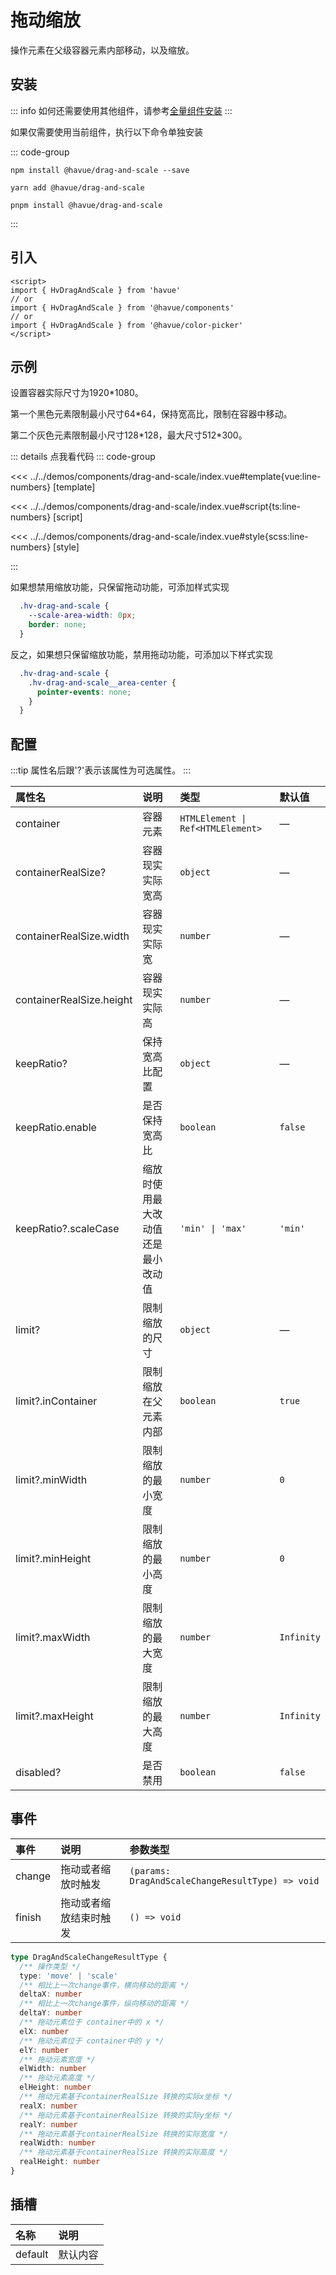# 拖动缩放

操作元素在父级容器元素内部移动，以及缩放。

## 安装

::: info
如何还需要使用其他组件，请参考[全量组件安装](./index.md)
:::

如果仅需要使用当前组件，执行以下命令单独安装

::: code-group

```shell [npm]
npm install @havue/drag-and-scale --save
```

```shell [yarn]
yarn add @havue/drag-and-scale
```

```shell [pnpm]
pnpm install @havue/drag-and-scale
```

:::

## 引入

```vue
<script>
import { HvDragAndScale } from 'havue'
// or 
import { HvDragAndScale } from '@havue/components'
// or
import { HvDragAndScale } from '@havue/color-picker'
</script>
```

## 示例

设置容器实际尺寸为1920*1080。

第一个黑色元素限制最小尺寸64*64，保持宽高比，限制在容器中移动。

第二个灰色元素限制最小尺寸128\*128，最大尺寸512\*300。

<script setup lang="ts">
import Demo from '@/components/drag-and-scale/index.vue'

</script>

<Demo></Demo>

::: details 点我看代码
::: code-group

<<< ../../demos/components/drag-and-scale/index.vue#template{vue:line-numbers} [template]

<<< ../../demos/components/drag-and-scale/index.vue#script{ts:line-numbers} [script]

<<< ../../demos/components/drag-and-scale/index.vue#style{scss:line-numbers} [style]

:::

如果想禁用缩放功能，只保留拖动功能，可添加样式实现

```css
  .hv-drag-and-scale {
    --scale-area-width: 0px;
    border: none;
  }
```

反之，如果想只保留缩放功能，禁用拖动功能，可添加以下样式实现

```scss
  .hv-drag-and-scale {
    .hv-drag-and-scale__area-center {
      pointer-events: none;
    }
  }
```

## 配置

:::tip
属性名后跟'?'表示该属性为可选属性。
:::

|          属性名          |        说明         |      类型      |    默认值     |
| :----------------------- | :------------------ | :-------------| :----------- |
| container                | 容器元素             | `HTMLElement \| Ref<HTMLElement>`     |   —   |
| containerRealSize?       | 容器现实实际宽高      | `object`        | —           |
| containerRealSize.width  | 容器现实实际宽        | `number`        | —           |
| containerRealSize.height | 容器现实实际高        | `number`        | —           |
| keepRatio?                | 保持宽高比配置        | `object`        | —           |
| keepRatio.enable         | 是否保持宽高比        | `boolean`       | `false`       |
| keepRatio?.scaleCase      | 缩放时使用最大改动值还是最小改动值      | `'min' \| 'max'`  |     `'min'`     |
| limit?                   | 限制缩放的尺寸        | `object`        |  —          |
| limit?.inContainer        | 限制缩放在父元素内部   | `boolean`      |  `true`      |
| limit?.minWidth           | 限制缩放的最小宽度     | `number`       | `0`           |
| limit?.minHeight          | 限制缩放的最小高度     | `number`       | `0`           |
| limit?.maxWidth           | 限制缩放的最大宽度     | `number`       | `Infinity`           |
| limit?.maxHeight          | 限制缩放的最大高度     | `number`       | `Infinity`           |
| disabled?                | 是否禁用              | `boolean`       | `false`           |

## 事件

|   事件     |        说明          |            参数类型                |
| :-------  | :------------------ | :-------------------------------   |
| change     | 拖动或者缩放时触发    | `(params: DragAndScaleChangeResultType) => void`    |
| finish  | 拖动或者缩放结束时触发    | `() => void`                     |

```ts
type DragAndScaleChangeResultType {
  /** 操作类型 */
  type: 'move' | 'scale'
  /** 相比上一次change事件，横向移动的距离 */
  deltaX: number
  /** 相比上一次change事件，纵向移动的距离 */
  deltaY: number
  /** 拖动元素位于 container中的 x */
  elX: number
  /** 拖动元素位于 container中的 y */
  elY: number
  /** 拖动元素宽度 */
  elWidth: number
  /** 拖动元素高度 */
  elHeight: number
  /** 拖动元素基于containerRealSize 转换的实际x坐标 */
  realX: number
  /** 拖动元素基于containerRealSize 转换的实际y坐标 */
  realY: number
  /** 拖动元素基于containerRealSize 转换的实际宽度 */
  realWidth: number
  /** 拖动元素基于containerRealSize 转换的实际高度 */
  realHeight: number
}
```

## 插槽

|   名称       |        说明          |
| :----------- | :------------------ |
| default      | 默认内容             |
